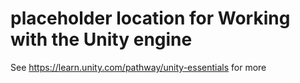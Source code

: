 # placeholder location for Working with the Unity engine

See https://learn.unity.com/pathway/unity-essentials for more
